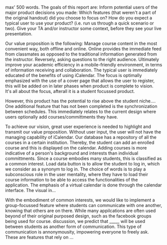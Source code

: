 max' 500 words.
The goals of this report are:
Inform potential users of the major product decisions you made:
Which features (that weren't a part of the original handout) did you choose to focus on?
How do you expect a typical user to use your product? (i.e. run us through a quick scenario or two).
Give your TA and/or instructor some context, before they see your live presentation.

Our value proposition is the following:
Manage course content in the most convenient way, both offline and online. Online provides the immediate feed from classmates as opposed to the traditional information generated from the instructor. Reversely, asking questions to the right audience. Ultimately improve your academic efficiency in a mobile-friendly environment, in terms of information receiving and collaboration.
The typical user is immediately educated of the benefits of using iCalendar. The focus is optimally emphasized with the use of a cover page that allows the user to register, this will be added on in later phases when product is complete to vision.  
It's all about the focus, afterall it is a student focussed product.

However, this product has the potential to rise above the student niche....
One additional feature that has not been completed is the synchronization between schedules. This immediately relates to the
current design where users optionally add courses/committments they have. 

To achieve our vision, great user experience is needed to highlight and transmit our value proposition.
Without user input, the user will not have the managing capability of iCalendar. Our database has a repository of all the courses in a certain institution. Thereby, the student can add an enrolled course and this is displayed on the calendar.
Adding courses is more indicative of a person's background and interests than individual committments. Since a course embodies 
many students, this is classified as a common interest.
Load data button is to allow the student to log in, which we consider as a synonym to log in. The choice of words is to play a subconscious role in the user mentality, where they have to load their course information to be able to access the functionalities of the application.
The emphasis of a virtual calendar is done through the calendar interface. The visual in...

With the embodiment of common interests, we would like to implement a group-focussed feature where students can communicate with one another, knowing that others are on there.
While many appilcations are often used beyond of their original purposed design, such as the facebook groups being used for course.
discussion, we predict that _____ will be used between students as another form of communication. This type of communication is annonymousity, impowering everyone to freely ask. 
These are features that rely on ...
